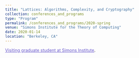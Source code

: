 ```yaml
---
title: "Lattices: Algorithms, Complexity, and Cryptography"
collection: conferences_and_programs
type: "Program"
permalink: /conferences_and_programs/2020-spring
venue: "Simons Institute for the Theory of Computing"
date: 2020-01-14
location: "Berkeley, CA"
---
```


<a href="https://simons.berkeley.edu/people/ruta-jawale" style="color: SlateBlue; text-decoration: underline;">Visiting graduate student at Simons Institute</a>.
